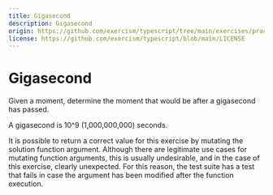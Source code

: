 ```yaml
---
title: Gigasecond
description: Gigasecond
origin: https://github.com/exercism/typescript/tree/main/exercises/practice/gigasecond
license: https://github.com/exercism/typescript/blob/main/LICENSE
---
```


# Gigasecond

Given a moment, determine the moment that would be after a gigasecond
has passed.

A gigasecond is 10^9 (1,000,000,000) seconds.

It is possible to return a correct value for this exercise by mutating the solution function argument. Although there are legitimate use cases for mutating function arguments, this is usually undesirable, and in the case of this exercise, clearly unexpected. For this reason, the test suite has a test that fails in case the argument has been modified after the function execution.
